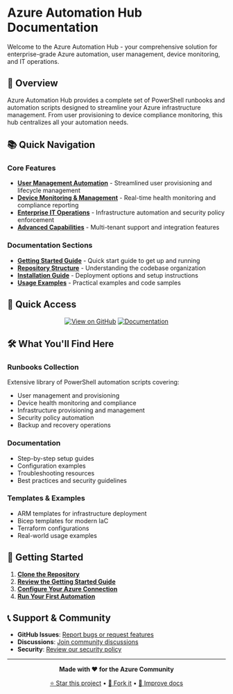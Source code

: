 # Azure Automation Hub Documentation

Welcome to the Azure Automation Hub - your comprehensive solution for enterprise-grade Azure automation, user management, device monitoring, and IT operations.

## 🚀 Overview

Azure Automation Hub provides a complete set of PowerShell runbooks and automation scripts designed to streamline your Azure infrastructure management. From user provisioning to device compliance monitoring, this hub centralizes all your automation needs.

## 📚 Quick Navigation

### Core Features
- **[User Management Automation](../README.md#-user-management-automation)** - Streamlined user provisioning and lifecycle management
- **[Device Monitoring & Management](../README.md#-device-monitoring--management)** - Real-time health monitoring and compliance reporting
- **[Enterprise IT Operations](../README.md#-enterprise-it-operations)** - Infrastructure automation and security policy enforcement
- **[Advanced Capabilities](../README.md#-advanced-capabilities)** - Multi-tenant support and integration features

### Documentation Sections
- **[Getting Started Guide](./getting-started.md)** - Quick start guide to get up and running
- **[Repository Structure](../README.md#-repository-structure)** - Understanding the codebase organization
- **[Installation Guide](../README.md#-installation)** - Deployment options and setup instructions
- **[Usage Examples](../README.md#-usage)** - Practical examples and code samples

## 🔗 Quick Access

<div align="center">

[![View on GitHub](https://img.shields.io/badge/View%20on-GitHub-181717?style=for-the-badge&logo=github&logoColor=white)](https://github.com/a-ariff/azure-automation-hub-new)
[![Documentation](https://img.shields.io/badge/Documentation-4285F4?style=for-the-badge&logo=googledrive&logoColor=white)](https://automation.aglobaltec.com)

</div>

## 🛠️ What You'll Find Here

### Runbooks Collection
Extensive library of PowerShell automation scripts covering:
- User management and provisioning
- Device health monitoring and compliance
- Infrastructure provisioning and management
- Security policy automation
- Backup and recovery operations

### Documentation
- Step-by-step setup guides
- Configuration examples
- Troubleshooting resources
- Best practices and security guidelines

### Templates & Examples
- ARM templates for infrastructure deployment
- Bicep templates for modern IaC
- Terraform configurations
- Real-world usage examples

## 🎯 Getting Started

1. **[Clone the Repository](https://github.com/a-ariff/azure-automation-hub-new)**
2. **[Review the Getting Started Guide](./getting-started.md)**
3. **[Configure Your Azure Connection](../README.md#️⃣-configure-azure-connection)**
4. **[Run Your First Automation](../README.md#️⃣-run-your-first-automation)**

## 📞 Support & Community

- **GitHub Issues**: [Report bugs or request features](https://github.com/a-ariff/azure-automation-hub-new/issues)
- **Discussions**: [Join community discussions](https://github.com/a-ariff/azure-automation-hub-new/discussions)
- **Security**: [Review our security policy](../SECURITY.md)

---

<div align="center">

**Made with ❤️ for the Azure Community**

[⭐ Star this project](https://github.com/a-ariff/azure-automation-hub-new) • [🍴 Fork it](https://github.com/a-ariff/azure-automation-hub-new/fork) • [📖 Improve docs](https://github.com/a-ariff/azure-automation-hub-new/edit/main/docs/index.md)

</div>
